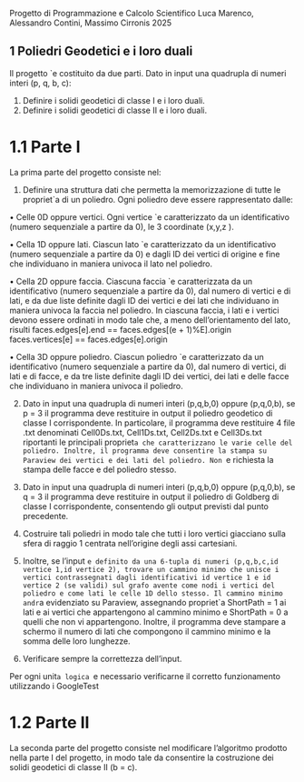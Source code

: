 Progetto di Programmazione e Calcolo Scientifico
Luca Marenco, Alessandro Contini, Massimo Cirronis
2025

## 1 Poliedri Geodetici e i loro duali
Il progetto `e costituito da due parti. Dato in input una quadrupla di numeri
interi (p, q, b, c):
1. Definire i solidi geodetici di classe I e i loro duali.
2. Definire i solidi geodetici di classe II e i loro duali.

# 1.1 Parte I
La prima parte del progetto consiste nel:

1. Definire una struttura dati che permetta la memorizzazione di tutte le
propriet`a di un poliedro. Ogni poliedro deve essere rappresentato dalle:

• Celle 0D oppure vertici. Ogni vertice `e caratterizzato da un identificativo
(numero sequenziale a partire da 0), le 3 coordinate (x,y,z ).

• Cella 1D oppure lati. Ciascun lato `e caratterizzato da un identificativo
(numero sequenziale a partire da 0) e dagli ID dei vertici
di origine e fine che individuano in maniera univoca il lato nel
poliedro.

• Cella 2D oppure faccia. Ciascuna faccia `e caratterizzata da un
identificativo (numero sequenziale a partire da 0), dal numero di
vertici e di lati, e da due liste definite dagli ID dei vertici e dei
lati che individuano in maniera univoca la faccia nel poliedro. In
ciascuna faccia, i lati e i vertici devono essere ordinati in modo tale
che, a meno dell’orientamento del lato, risulti
faces.edges[e].end == faces.edges[(e + 1)%E].origin
faces.vertices[e] == faces.edges[e].origin

• Cella 3D oppure poliedro. Ciascun poliedro `e caratterizzato da un
identificativo (numero sequenziale a partire da 0), dal numero di
vertici, di lati e di facce, e da tre liste definite dagli ID dei vertici,
dei lati e delle facce che individuano in maniera univoca il poliedro.

2. Dato in input una quadrupla di numeri interi (p,q,b,0) oppure (p,q,0,b),
se p = 3 il programma deve restituire in output il poliedro geodetico
di classe I corrispondente. In particolare, il programma deve restituire
4 file .txt denominati Cell0Ds.txt, Cell1Ds.txt, Cell2Ds.txt e
Cell3Ds.txt riportanti le principali propriet`a che caratterizzano le varie
celle del poliedro. Inoltre, il programma deve consentire la stampa su
Paraview dei vertici e dei lati del poliedro. Non `e richiesta la stampa
delle facce e del poliedro stesso.

3. Dato in input una quadrupla di numeri interi (p,q,b,0) oppure (p,q,0,b),
se q = 3 il programma deve restituire in output il poliedro di Goldberg
di classe I corrispondente, consentendo gli output previsti dal punto
precedente.

4. Costruire tali poliedri in modo tale che tutti i loro vertici giacciano sulla
sfera di raggio 1 centrata nell’origine degli assi cartesiani.

5. Inoltre, se l’input `e definito da una 6-tupla di numeri
(p,q,b,c,id vertice 1,id vertice 2),
trovare un cammino minimo che unisce i vertici contrassegnati dagli identificativi
id vertice 1 e id vertice 2 (se validi) sul grafo avente come nodi
i vertici del poliedro e come lati le celle 1D dello stesso. Il cammino minimo
andr`a evidenziato su Paraview, assegnando propriet`a ShortPath = 1
ai lati e ai vertici che appartengono al cammino minimo e ShortPath = 0
a quelli che non vi appartengono. Inoltre, il programma deve stampare a
schermo il numero di lati che compongono il cammino minimo e la somma
delle loro lunghezze.

6. Verificare sempre la correttezza dell’input.

Per ogni unit`a logica `e necessario verificarne il corretto funzionamento utilizzando
i GoogleTest

# 1.2 Parte II
La seconda parte del progetto consiste nel modificare l’algoritmo prodotto nella
parte I del progetto, in modo tale da consentire la costruzione dei solidi geodetici
di classe II (b = c).
